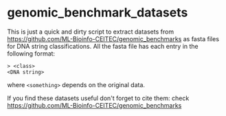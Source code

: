 # genomic_benchmark_datasets

This is just a quick and dirty script to extract datasets from https://github.com/ML-Bioinfo-CEITEC/genomic_benchmarks as fasta files for DNA string classifications. 
All the fasta file has each entry in the following format:
```
> <class>
<DNA string>
```
where ```<something>``` depends on the original data.

If you find these datasets useful don't forget to cite them: check https://github.com/ML-Bioinfo-CEITEC/genomic_benchmarks
